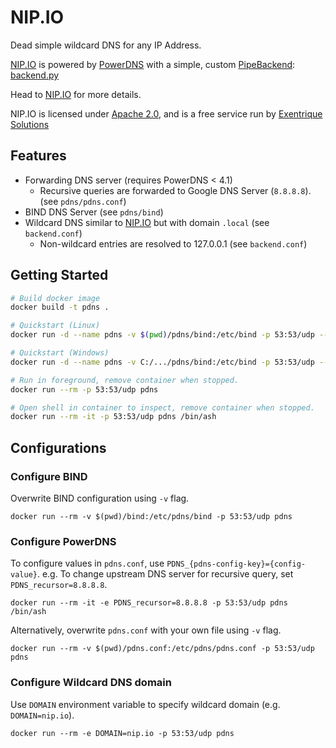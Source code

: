 # NIP.IO

Dead simple wildcard DNS for any IP Address.

[NIP.IO](http://nip.io) is powered by [PowerDNS](https://powerdns.com) with a simple, 
custom [PipeBackend](https://doc.powerdns.com/authoritative/backends/pipe.html): 
[backend.py](nipio/backend.py)

Head to [NIP.IO](http://nip.io) for more details.

NIP.IO is licensed under [Apache 2.0](LICENSE.txt), and is a free service run by
[Exentrique Solutions](http://exentriquesolutions.com)

## Features

* Forwarding DNS server (requires PowerDNS < 4.1)
  * Recursive queries are forwarded to Google DNS Server (`8.8.8.8`). (see `pdns/pdns.conf`)
* BIND DNS Server (see `pdns/bind`)
* Wildcard DNS similar to [NIP.IO](http://nip.io) but with domain `.local` (see `backend.conf`)
  * Non-wildcard entries are resolved to 127.0.0.1 (see `backend.conf`)

## Getting Started

```sh
# Build docker image
docker build -t pdns .

# Quickstart (Linux)
docker run -d --name pdns -v $(pwd)/pdns/bind:/etc/bind -p 53:53/udp --restart=always pdns

# Quickstart (Windows)
docker run -d --name pdns -v C:/.../pdns/bind:/etc/bind -p 53:53/udp --restart=always pdns

# Run in foreground, remove container when stopped.
docker run --rm -p 53:53/udp pdns

# Open shell in container to inspect, remove container when stopped.
docker run --rm -it -p 53:53/udp pdns /bin/ash
```

## Configurations

### Configure BIND

Overwrite BIND configuration using `-v` flag.

```
docker run --rm -v $(pwd)/bind:/etc/pdns/bind -p 53:53/udp pdns
```

### Configure PowerDNS

To configure values in `pdns.conf`, use `PDNS_{pdns-config-key}={config-value}`. e.g. To change upstream DNS server for recursive query, set `PDNS_recursor=8.8.8.8`.

```
docker run --rm -it -e PDNS_recursor=8.8.8.8 -p 53:53/udp pdns /bin/ash
```

Alternatively, overwrite `pdns.conf` with your own file using `-v` flag.

```
docker run --rm -v $(pwd)/pdns.conf:/etc/pdns/pdns.conf -p 53:53/udp pdns
```

### Configure Wildcard DNS domain

Use `DOMAIN` environment variable to specify wildcard domain (e.g. `DOMAIN=nip.io`).

```
docker run --rm -e DOMAIN=nip.io -p 53:53/udp pdns
```